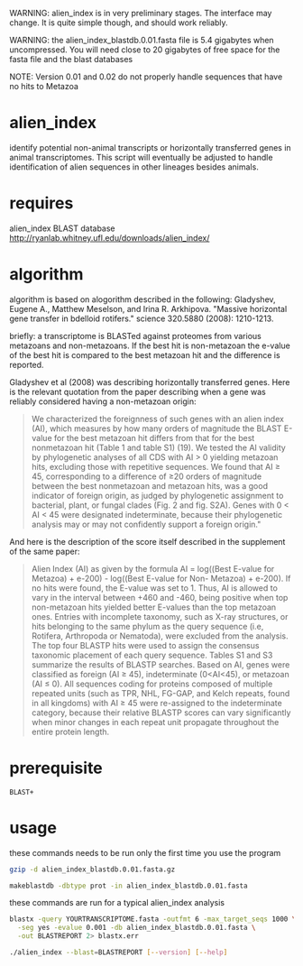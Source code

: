 WARNING: alien_index is in very preliminary stages.  The interface may change. It is quite simple though, and should work reliably. 

WARNING: the alien_index_blastdb.0.01.fasta file is 5.4 gigabytes when uncompressed. You will need close to 20 gigabytes of free space for the fasta file and the blast databases

NOTE: Version 0.01 and 0.02 do not properly handle sequences that have no hits
to Metazoa

alien_index
===========

identify potential non-animal transcripts or horizontally transferred genes in animal transcriptomes. This script will eventually be adjusted to handle identification of alien sequences in other lineages besides animals.

requires
========

alien_index BLAST database  
http://ryanlab.whitney.ufl.edu/downloads/alien_index/

algorithm
=========

algorithm is based on alogorithm described in the following:
  Gladyshev, Eugene A., Matthew Meselson, and Irina R. Arkhipova.
    "Massive horizontal gene transfer in bdelloid rotifers."
    science 320.5880 (2008): 1210-1213.

briefly: a transcriptome is BLASTed against proteomes from various metazoans and non-metazoans.  If the best hit is non-metazoan the e-value of the best hit is compared to the best metazoan hit and the difference is reported.  

Gladyshev et al (2008) was describing horizontally transferred genes. Here is the relevant quotation from the paper describing when a gene was reliably considered having a non-metazoan origin:

> We characterized the foreignness of such genes with an alien index (AI), 
> which measures by how many orders of magnitude the BLAST E-value for the
> best metazoan hit differs from that for the best nonmetazoan hit (Table 1
> and table S1) (19). We tested the AI validity by phylogenetic analyses of
> all CDS with AI > 0 yielding metazoan hits, excluding those with repetitive
> sequences. We found that AI ≥ 45, corresponding to a difference of ≥20 orders
> of magnitude between the best nonmetazoan and metazoan hits, was a good
> indicator of foreign origin, as judged by phylogenetic assignment to
> bacterial, plant, or fungal clades (Fig. 2 and fig. S2A). Genes with
> 0 < AI < 45 were designated indeterminate, because their phylogenetic
> analysis may or may not confidently support a foreign origin."

And here is the description of the score itself described in the supplement of the same paper:

> Alien Index (AI) as given by the formula AI = log((Best E-value for Metazoa)
> \+ e-200) - log((Best E-value for Non- Metazoa) + e-200). If no hits were
> found, the E-value was set to 1. Thus, AI is allowed to vary in the interval
> between +460 and -460, being positive when top non-metazoan hits yielded
> better E-values than the top metazoan ones. Entries with incomplete taxonomy,
> such as X-ray structures, or hits belonging to the same phylum as the query
> sequence (i.e, Rotifera, Arthropoda or Nematoda), were excluded from the
> analysis. The top four BLASTP hits were used to assign the consensus
> taxonomic placement of each query sequence. Tables S1 and S3 summarize the
> results of BLASTP searches. Based on AI, genes were classified as foreign
> (AI ≥ 45), indeterminate (0<AI<45), or metazoan (AI ≤ 0). All sequences
> coding for proteins composed of multiple repeated units (such as TPR, NHL,
> FG-GAP, and Kelch repeats, found in all kingdoms) with AI ≥ 45 were
> re-assigned to the indeterminate category, because their relative BLASTP
> scores can vary significantly when minor changes in each repeat unit
> propagate throughout the entire protein length.

prerequisite
============

    BLAST+

usage
=====

these commands needs to be run only the first time you use the program

```bash
gzip -d alien_index_blastdb.0.01.fasta.gz

makeblastdb -dbtype prot -in alien_index_blastdb.0.01.fasta
```

these commands are run for a typical alien_index analysis

```bash
blastx -query YOURTRANSCRIPTOME.fasta -outfmt 6 -max_target_seqs 1000 \
  -seg yes -evalue 0.001 -db alien_index_blastdb.0.01.fasta \
  -out BLASTREPORT 2> blastx.err

./alien_index --blast=BLASTREPORT [--version] [--help]
```



